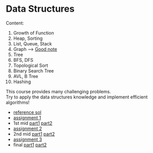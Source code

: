 # Data Structures  
Content:  
1. Growth of Function 
2. Heap, Sorting  
3. List, Queue, Stack 
4. Graph --> [Good note](https://hackernoon.com/shortest-and-longest-path-algorithms-job-interview-cheatsheet-2adc8e18869)   
5. Tree 
6. BFS, DFS 
7. Topological Sort 
8. Binary Search Tree 
9. AVL, B Tree  
10. Hashing 

This course provides many challenging problems.  
Try to apply the data structures knowledge and implement efficient algorithms!  
- [reference sol](https://github.com/jamie-jjd/2021_spring_introduction_to_data_structure) 
- [assignment 1](https://www.hackerrank.com/ds21-assignment-1)  
- 1st mid [part1](https://www.hackerrank.com/contests/ds21-exam-1/challenges) [part2](https://www.hackerrank.com/contests/ds21-exam-1-home/challenges)  
- [assignment 2](https://www.hackerrank.com/contests/ds21-assignment-2/challenges)  
- 2nd mid [part1](https://www.hackerrank.com/ds21-exam-2) [part2](https://www.hackerrank.com/ds21-exam-2-home)  
- [assignment 3](https://www.hackerrank.com/contests/ds21-assignment-3/challenges)  
- final [part1]() [part2]() 



